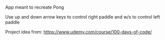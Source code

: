 App meant to recreate Pong

Use up and down arrow keys to control right paddle and w/s to control left paddle

Project idea from: https://www.udemy.com/course/100-days-of-code/
